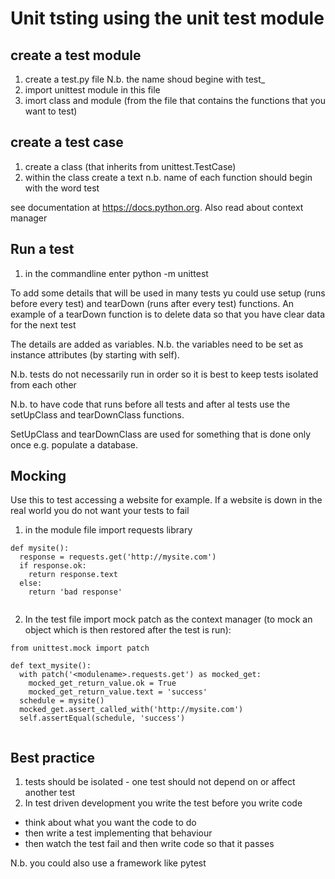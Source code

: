 Unit tsting using the unit test module
======================================
create a test module
--------------------
1. create a test.py file N.b. the name shoud begine with test_
2. import unittest module in this file
3. imort class and module (from the file that contains the functions that you want to test)

create a test case
-------------------------
1. create a class (that inherits from unittest.TestCase) 
2. within the class create a text n.b. name of each function should begin with the word test

see documentation at https://docs.python.org. Also read about context manager

Run a test
----------
1. in the commandline enter python -m unittest <modulename>
  
To add some details that will be used in many tests yu could use setup (runs before every test) and tearDown (runs after every test) functions.
An example of a tearDown function is to delete data so that you have clear data for the next test
  
The details are added as variables.  N.b. the variables need to be set as instance attributes (by starting with self).
  
N.b. tests do not necessarily run in order so it is best to keep tests isolated from each other
  
N.b. to have code that runs before all tests and after al tests use the setUpClass and tearDownClass functions.
  
SetUpClass and tearDownClass are used for something that is done only once e.g. populate a database.
  
Mocking
-------
Use this to test accessing a website for example.  If a website is down in the real world you do not want your tests to fail
  
1. in the module file import requests library
  
```
def mysite():
  response = requests.get('http://mysite.com')
  if response.ok:
    return response.text
  else:
    return 'bad response'
  
```
  
2. In the test file import mock patch as the context manager (to mock an object which is then restored after the test is run):
  
```
from unittest.mock import patch
  
def text_mysite():
  with patch('<modulename>.requests.get') as mocked_get:
    mocked_get_return_value.ok = True
    mocked_get_return_value.text = 'success'
  schedule = mysite()
  mocked_get.assert_called_with('http://mysite.com')
  self.assertEqual(schedule, 'success')
  
```
  
Best practice
-----------------
1. tests should be isolated - one test should not depend on or affect another test
2. In test driven development you write the test before you write code
  - think about what you want the code to do
  - then write a test implementing that behaviour
  - then watch the test fail and then write code so that it passes
  
N.b. you could also use a framework like pytest

